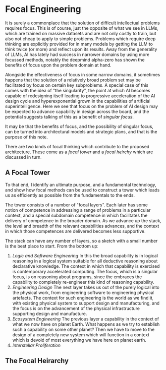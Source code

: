 # Focal Engineering

It is surely a commonplace that the solution of difficult intellectual problems requires focus.
This is of course, just the opposite of what we see in LLMs, which are trained on massive datasets and are not only costly to train, but also not cheap to apply to simple problems.
Problems which require deep thinking are explicitly provided for in many models by getting the LLM to think twice (or more) and reflect upon its results.
Away from the generality of LLMs, AI has lately had success in narrower domains by using more focussed methods, notably the deepmind alpha-zero has shown the benefits of focus upon the problem domain at hand.

Alongside the effectiveness of focus in some narrow domains, it sometimes happens that the solution of a relatively broad problem set may be facilitated by focus on certain key subproblems.
A special case of this comes with the idea of "the singularity", the point at which AI becomes capable of redesigning itself leading to progressive acceleration of the AI design cycle and hyperexponential grown in the capabilities of artificial superintelligence.
Here we see that focus on the problem of AI design may be expected to advance capability in design across the board, and the potential suggests talking of this as a benefit of _singular focus_.

It may be that the benefits of focus, and the possibility of singular focus, can be turned into architectural models and strategic plans, and that is the purpose of this note.

There are two kinds of focal thinking which contribute to the proposed architecture.
These come as a *focal tower* and a *focal heirchy* which are discussed in turn.

## A Focal Tower

To that end, I identify an ultimate purpose, and a fundamental technology, and show how focal methods can be used to construct a tower which leads us as efficiently as possible from the fundamentals to the ends.

The tower consists of a number of "focal layers".
Each later has some notion of competence in addressing a range of problems in a particular context, and a special subdomain competence in which facilitates the delivery of competence in the broader domain.
As we advance up the stack, the level and breadth of the relevant capabilities advances, and the context in which those competences are delivered becomes less supportive.

The stack can have any number of layers, so a sketch with a small number is the best place to start.
From the bottom up:
1. *Logic and Software Engineering*
  In this the broad capability is in logical reasoning in a logical system suitable for all deductive reasoning about declarative knowledge.
  The context in which that capability is exercised is contemporary accelerated computing.
  The focus, which is a singular focus, is on reasoning about programs, since the embraces the capability to completely re-engineer this kind of reasoning capability.
2. *Engineering Design*
  The next layer takes us out of the purely logical into the physical work, from engineering software to engineering physical artefacts.
  The context for such engineering is the world as we find it, with existing physical system to support design and manufacturing, and the focus is on the advancement of the physical infrastructure supporting design and manufacture.
3. *Ecosystem Engineering*
  The previous layer a capability in the context of what we now have on planet Earth.
  What happens as we try to establish such a capability on some other planet?
  Then we have to move to the design of a completely new system which will function in a context which is devoid of most everything we have here on planet earth.
4. *Interstellar Proliferation*

## The Focal Heirarchy
